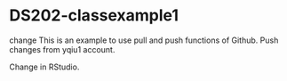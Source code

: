 # DS202-classexample1

change
This is an example to use pull and push functions of Github.
Push changes from yqiu1 account.


Change in RStudio.